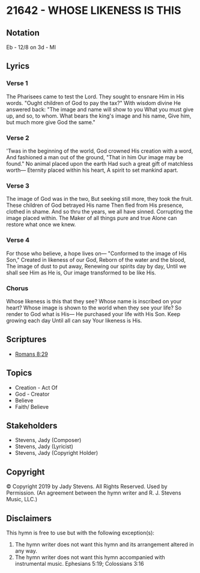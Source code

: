 # 21642 - WHOSE LIKENESS IS THIS

## Notation

Eb - 12/8 on 3d - MI

## Lyrics

### Verse 1

The Pharisees came to test the Lord. They sought to ensnare Him in His words. "Ought children of God to pay the tax?" With wisdom divine He answered back: "The image and name will show to you What you must give up, and so, to whom. What bears the king's image and his name, Give him, but much more give God the same." 

### Verse 2

'Twas in the beginning of the world, God crowned His creation with a word, And fashioned a man out of the ground, "That in him Our image may be found." No animal placed upon the earth Had such a great gift of matchless worth— Eternity placed within his heart, A spirit to set mankind apart.

### Verse 3

The image of God was in the two, But seeking still more, they took the fruit. These children of God betrayed His name Then fled from His presence, clothed in shame. And so thru the years, we all have sinned. Corrupting the image placed within. The Maker of all things pure and true Alone can restore what once we knew.



### Verse 4

For those who believe, a hope lives on— "Conformed to the image of His Son," Created in likeness of our God, Reborn of the water and the blood, The image of dust to put away, Renewing our spirits day by day, Until we shall see Him as He is, Our image transformed to be like His.






### Chorus

Whose likeness is this that they see? Whose name is inscribed on your heart? Whose image is shown to the world when they see your life? So render to God what is His— He purchased your life with His Son. Keep growing each day Until all can say Your likeness is His.


## Scriptures

- [Romans 8:29](https://www.biblegateway.com/passage/?search=Romans%208%3A29)

## Topics

- Creation - Act Of
- God - Creator
- Believe
- Faith/ Believe

## Stakeholders

- Stevens, Jady (Composer)
- Stevens, Jady (Lyricist)
- Stevens, Jady (Copyright Holder)

## Copyright

© Copyright 2019 by Jady Stevens. All Rights Reserved. Used by Permission.
(An agreement between the hymn writer and R. J. Stevens Music, LLC.)

## Disclaimers

This hymn is free to use but with the following exception(s):
1. The hymn writer does not want this hymn and its arrangement altered in any way.
2. The hymn writer does not want this hymn accompanied with instrumental music.
Ephesians 5:19; Colossians 3:16

